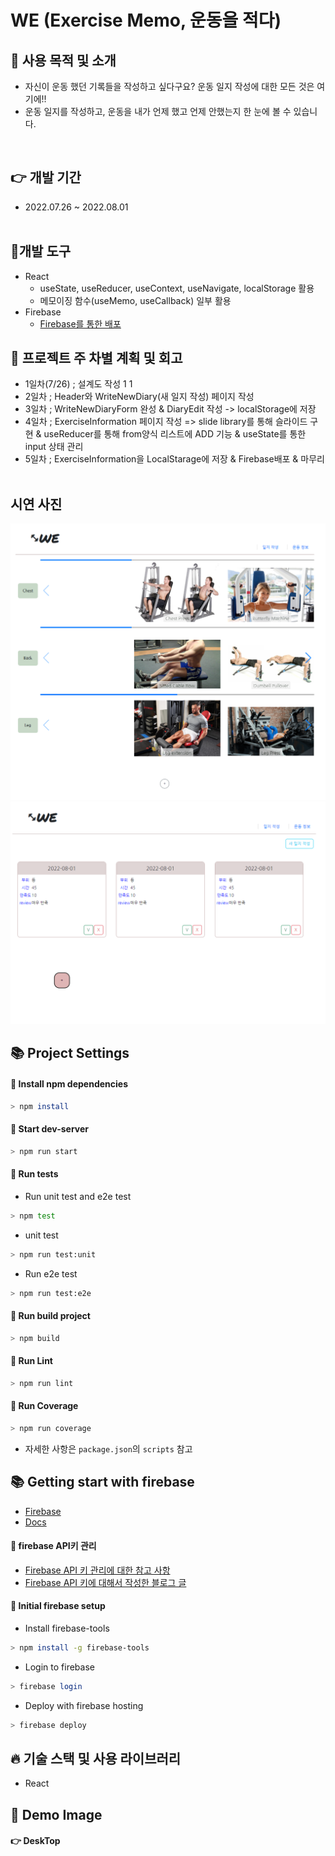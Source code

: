 # WE (Exercise Memo, 운동을 적다)

## 🎈 사용 목적 및 소개

- 자신이 운동 했던 기록들을 작성하고 싶다구요? 운동 일지 작성에 대한 모든 것은 여기에!!
- 운동 일지를 작성하고, 운동을 내가 언제 했고 언제 안했는지 한 눈에 볼 수 있습니다.

<br />

## 👉 개발 기간

- 2022.07.26 ~ 2022.08.01
  <br /><br />

## 🎈개발 도구

- React
  - useState, useReducer, useContext, useNavigate, localStorage 활용
  - 메모이징 함수(useMemo, useCallback) 일부 활용
- Firebase
  - [Firebase를 통한 배포](https://guesung-exerciseinformation.web.app/)
    </br>

## 🚀 프로젝트 주 차별 계획 및 회고

<!-- | 👉 주차 |    계획    |    회고    |
| :-----: | :--------: | :--------: |
| 1 주차  | [:link:]() | [:link:]() | -->

- 1일차(7/26) ; 설계도 작성 1 1
- 2일차 ; Header와 WriteNewDiary(새 일지 작성) 페이지 작성
- 3일차 ; WriteNewDiaryForm 완성 & DiaryEdit 작성 -> localStorage에 저장
- 4일차 ; ExerciseInformation 페이지 작성 => slide library를 통해 슬라이드 구현 & useReducer를 통해 from양식 리스트에 ADD 기능 & useState를 통한 input 상태 관리
- 5일차 ; ExerciseInformation을 LocalStarage에 저장 & Firebase배포 & 마무리
  <br /> <br />

## 시연 사진
<img src="src\assets\img\ExerciseInformationPage.png" width="600px" >
<img src="src\assets\img\ExerciseDiary.png" >

## 📚 Project Settings

#### 📢 Install npm dependencies

```bash
> npm install
```

#### 📢 Start dev-server

```bash
> npm run start
```

#### 📢 Run tests

- Run unit test and e2e test

```bash
> npm test
```

- unit test

```bash
> npm run test:unit
```

- Run e2e test

```bash
> npm run test:e2e
```

#### 📢 Run build project

```bash
> npm build
```

#### 📢 Run Lint

```bash
> npm run lint
```

#### 📢 Run Coverage

```bash
> npm run coverage
```

- 자세한 사항은 `package.json`의 `scripts` 참고

## 📚 Getting start with firebase

- [Firebase](https://firebase.google.com/)
- [Docs](https://firebase.google.com/docs/cli?hl=ko)

#### 📢 firebase API키 관리

- [Firebase API 키 관리에 대한 참고 사항](https://github.com/CodeSoom/project-react-2-saseungmin/issues/133)
- [Firebase API 키에 대해서 작성한 블로그 글](https://haranglog.tistory.com/25)

#### 📢 Initial firebase setup

- Install firebase-tools

```bash
> npm install -g firebase-tools
```

- Login to firebase

```bash
> firebase login
```

- Deploy with firebase hosting

```bash
> firebase deploy
```

## 🔥 기술 스택 및 사용 라이브러리

- React

## 🦄 Demo Image

#### 👉 DeskTop

